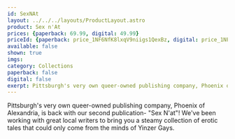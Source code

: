```yaml
---
id: SexNAt
layout: ../../../layouts/ProductLayout.astro
product: Sex n'At
prices: {paperback: 69.99, digital: 49.99}
priceId: {paperback: price_1NF6NfK8lxqV9niigs1QexBz, digital: price_1NF6NeK8lxqV9niiXvyMmvkD}
available: false
shown: true
imgs: 
category: Collections
paperback: false
digital: false
exerpt: Pittsburgh's very own queer-owned publishing company, Phoenix of Alexandria, is back with our second publication- "Sex N'at"!
---
```

Pittsburgh's very own queer-owned publishing company, Phoenix of Alexandria, is back with our second publication- "Sex N'at"! We've been working with great local writers to bring you a steamy collection of erotic tales that could only come from the minds of Yinzer Gays.